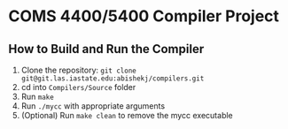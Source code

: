 # COMS 4400/5400 Compiler Project

## How to Build and Run the Compiler

1. Clone the repository:
   ```git clone git@git.las.iastate.edu:abishekj/compilers.git```
2. cd into ```Compilers/Source``` folder
3. Run ```make```
4. Run ```./mycc``` with appropriate arguments
5. (Optional) Run ```make clean``` to remove the mycc executable